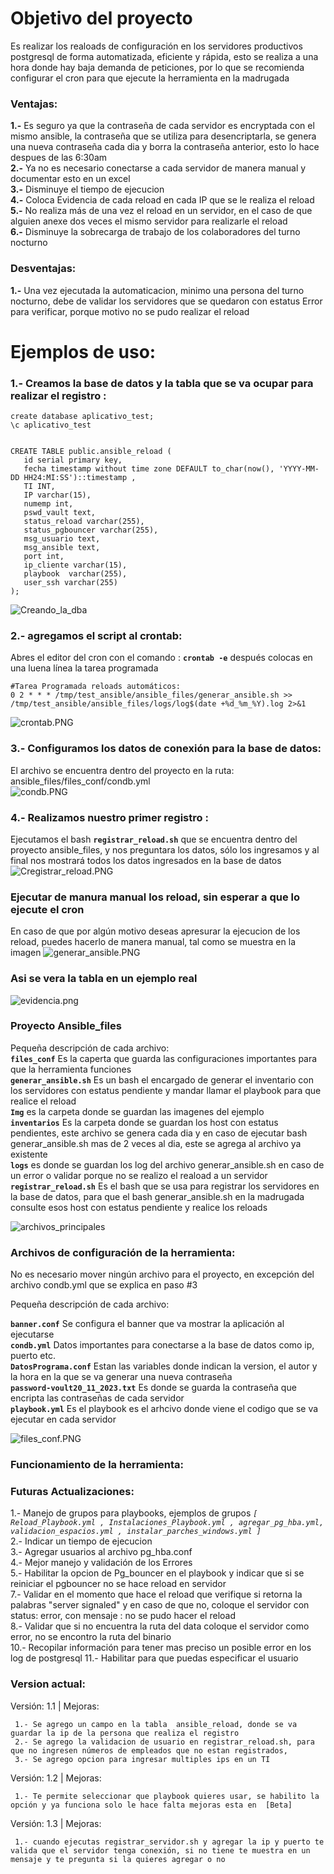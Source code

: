 # Objetivo del proyecto
Es realizar los realoads de configuración en los servidores productivos postgresql de forma automatizada, eficiente y rápida, esto se realiza a una hora donde hay baja demanda de peticiones, por lo que se recomienda configurar el cron para que ejecute la herramienta  en la madrugada

### Ventajas: 
**1.-** Es seguro ya que la contraseña de cada servidor es encryptada con el mismo ansible, la contraseña que se utiliza para desencriptarla, se genera una nueva contraseña cada dia y borra la contraseña anterior, esto lo hace despues de las 6:30am <br>
**2.-** Ya no es necesario conectarse a cada servidor de manera manual y documentar esto en un excel <br>
**3.-** Disminuye el tiempo de ejecucion <br>
**4.-** Coloca Evidencia de cada reload en cada IP que se le realiza el reload <br>
**5.-** No realiza más de una vez el  reload en un servidor, en el caso de que alguien anexe dos veces el mismo servidor para realizarle el reload  <br>
**6.-** Disminuye  la sobrecarga de trabajo de los colaboradores del turno nocturno <br>

### Desventajas: 
**1.-** Una vez ejecutada la automaticacion, minimo una persona del turno nocturno, debe de validar los servidores que se quedaron con estatus Error para verificar, porque motivo no se pudo realizar el reload


# Ejemplos de uso:

### **1.-** Creamos la base de datos y la tabla que se va ocupar para realizar el registro :
 ```
 create database aplicativo_test;
\c aplicativo_test
 
 
 CREATE TABLE public.ansible_reload (
    id serial primary key,
    fecha timestamp without time zone DEFAULT to_char(now(), 'YYYY-MM-DD HH24:MI:SS')::timestamp ,
    TI INT,
	IP varchar(15),
	numemp int,
	pswd_vault text,
	status_reload varchar(255), 
	status_pgbouncer varchar(255), 
	msg_usuario text, 
	msg_ansible text,
	port int,
	ip_cliente varchar(15),
    playbook  varchar(255),
	user_ssh varchar(255)
);
```
![Creando_la_dba](https://raw.githubusercontent.com/CR0NYM3X/ansible/main/Proyecto-Ansible-Reload/img/Creando_la_dba.PNG)

### 2.- agregamos el script al crontab:
Abres el editor del cron con el comando : **`crontab -e`**   después colocas en una luena línea la tarea programada
```
#Tarea Programada reloads automáticos: 
0 2 * * * /tmp/test_ansible/ansible_files/generar_ansible.sh >> /tmp/test_ansible/ansible_files/logs/log$(date +%d_%m_%Y).log 2>&1
```
![crontab.PNG](https://raw.githubusercontent.com/CR0NYM3X/ansible/main/Proyecto-Ansible-Reload/img/crontab.PNG)


### 3.- Configuramos los datos de conexión para la base de datos: 
El archivo se encuentra dentro del proyecto en la ruta: ansible_files/files_conf/condb.yml <br>
![condb.PNG](https://raw.githubusercontent.com/CR0NYM3X/ansible/main/Proyecto-Ansible-Reload/img/condb.PNG)

### 4.- Realizamos nuestro primer registro :
Ejecutamos el bash **`registrar_reload.sh`** que se encuentra dentro del proyecto ansible_files, y nos preguntara los datos, sólo los ingresamos y al final nos mostrará todos los datos ingresados en la base de datos <br>
![Cregistrar_reload.PNG](https://raw.githubusercontent.com/CR0NYM3X/ansible/main/Proyecto-Ansible-Reload/img/registrar_reload.PNG)




### Ejecutar de manura manual los reload, sin esperar a que lo ejecute el cron
En caso de que por algún motivo deseas apresurar la ejecucion de los reload, puedes hacerlo de manera manual, tal como se muestra en la imagen 
![generar_ansible.PNG](https://raw.githubusercontent.com/CR0NYM3X/ansible/main/Proyecto-Ansible-Reload/img/generar_ansible.PNG)

### Asi se vera la tabla en un ejemplo real

![evidencia.png](https://raw.githubusercontent.com/CR0NYM3X/ansible/main/Proyecto-Ansible-Reload/img/evidencia2.png)


### Proyecto Ansible_files 
Pequeña descripción de cada archivo: <br>
**`files_conf`**  Es la caperta que guarda las configuraciones importantes para que la herramienta funciones  <br>
**`generar_ansible.sh`**  Es un bash el encargado de generar el inventario con los servidores con estatus pendiente y mandar llamar el playbook para que realice el reload  <br>
**`Img`**  es la carpeta donde se guardan las imagenes del ejemplo <br>
**`inventarios`** Es la carpeta donde se guardan los host con estatus pendientes, este archivo se genera cada dia y en caso de ejecutar bash generar_ansible.sh mas de 2 veces al dia, este se agrega al archivo ya existente  <br> 
**`logs`**  es donde se guardan los log del archivo generar_ansible.sh  en caso de un error o validar porque no se realizo el reaload a un servidor  <br>
**`registrar_reload.sh`** Es el bash que se usa para registrar los servidores en la base de datos, para que el bash generar_ansible.sh  en la madrugada consulte esos host con estatus pendiente y realice los reloads     <br>

![archivos_principales](https://github.com/CR0NYM3X/ansible/blob/main/Proyecto-Ansible-Reload/img/archivos_principales.PNG)

### Archivos de configuración de la herramienta:
No es necesario mover ningún archivo para el proyecto, en excepción del archivo condb.yml que se explica en paso #3 <br>

Pequeña descripción de cada archivo: <br>

**`banner.conf`** Se configura el banner que va mostrar la aplicación al ejecutarse <br>
**`condb.yml`** Datos importantes para conectarse a la base de datos  como ip, puerto etc. <br>
**`DatosPrograma.conf`**  Estan las variables donde indican la version, el autor y la hora en la que se va generar una nueva contraseña<br>
**`password-voult20_11_2023.txt`** Es donde se guarda la contraseña que encripta las contraseñas de cada servidor <br>
**`playbook.yml`** Es el playbook  es el arhcivo donde viene el codigo que se va ejecutar en cada servidor  <br>


![files_conf.PNG](https://raw.githubusercontent.com/CR0NYM3X/ansible/main/Proyecto-Ansible-Reload/img/files_conf.PNG)


### Funcionamiento de la herramienta: 

### Futuras Actualizaciones:
1.- Manejo de grupos para playbooks, ejemplos de grupos *``[ Reload_Playbook.yml , Instalaciones_Playbook.yml , agregar_pg_hba.yml, validacion_espacios.yml , instalar_parches_windows.yml ]``* <br>
2.- Indicar un tiempo de ejecucion <br>
3.- Agregar usuarios al archivo pg_hba.conf  <br>
4.- Mejor manejo y validación de los Errores   <br>
5.- Habilitar la opcion de Pg_bouncer en el playbook y indicar que si se reiniciar el pgbouncer no se hace reload en servidor <br>
7.- Validar en el momento que hace el reload que verifique si retorna la palabras "server signaled" y  en caso de que no, coloque el servidor con status: error, con mensaje : no se pudo hacer el reload  <br>
8.- Validar que si no encuentra la ruta del data coloque el servidor como error, no se encontro la ruta del binario  <br>
10.- Recopilar información para tener mas preciso un posible error en los log de postgresql 
11.- Habilitar para que puedas especificar el usuario

### Version actual:
Versión: 1.1 | Mejoras: <br>
```
 1.- Se agrego un campo en la tabla  ansible_reload, donde se va guardar la ip de la persona que realiza el registro
 2.- Se agrego la validacion de usuario en registrar_reload.sh, para que no ingresen números de empleados que no estan registrados,
 3.- Se agrego opcion para ingresar multiples ips en un TI
```
Versión: 1.2 | Mejoras: <br>
```
 1.- Te permite seleccionar que playbook quieres usar, se habilito la opción y ya funciona solo le hace falta mejoras esta en  [Beta]
```
Versión: 1.3 | Mejoras: <br>
```
 1.- cuando ejecutas registrar_servidor.sh y agregar la ip y puerto te valida que el servidor tenga conexión, si no tiene te muestra en un mensaje y te pregunta si la quieres agregar o no
```
